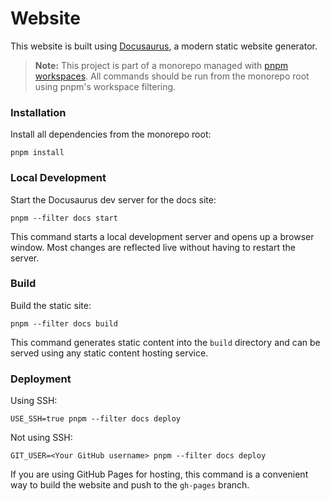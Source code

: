 # Website

This website is built using [Docusaurus](https://docusaurus.io/), a modern static website generator.

> **Note:** This project is part of a monorepo managed with [pnpm workspaces](https://pnpm.io/workspaces). All commands should be run from the monorepo root using pnpm's workspace filtering.

### Installation

Install all dependencies from the monorepo root:

```
pnpm install
```

### Local Development

Start the Docusaurus dev server for the docs site:

```
pnpm --filter docs start
```

This command starts a local development server and opens up a browser window. Most changes are reflected live without having to restart the server.

### Build

Build the static site:

```
pnpm --filter docs build
```

This command generates static content into the `build` directory and can be served using any static content hosting service.

### Deployment

Using SSH:

```
USE_SSH=true pnpm --filter docs deploy
```

Not using SSH:

```
GIT_USER=<Your GitHub username> pnpm --filter docs deploy
```

If you are using GitHub Pages for hosting, this command is a convenient way to build the website and push to the `gh-pages` branch.

